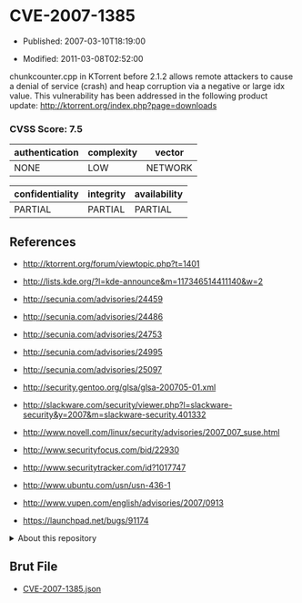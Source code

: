 # CVE-2007-1385

- Published: 2007-03-10T18:19:00

- Modified: 2011-03-08T02:52:00

chunkcounter.cpp in KTorrent before 2.1.2 allows remote attackers to cause a denial of service (crash) and heap corruption via a negative or large idx value. This vulnerability has been addressed in the following product update:
http://ktorrent.org/index.php?page=downloads

### CVSS Score: **7.5**

| authentication | complexity | vector |
| --- | --- | --- |
| NONE | LOW | NETWORK |

| confidentiality | integrity | availability |
| --- | --- | --- |
| PARTIAL | PARTIAL | PARTIAL |

## References

* http://ktorrent.org/forum/viewtopic.php?t=1401

* http://lists.kde.org/?l=kde-announce&m=117346514411140&w=2

* http://secunia.com/advisories/24459

* http://secunia.com/advisories/24486

* http://secunia.com/advisories/24753

* http://secunia.com/advisories/24995

* http://secunia.com/advisories/25097

* http://security.gentoo.org/glsa/glsa-200705-01.xml

* http://slackware.com/security/viewer.php?l=slackware-security&y=2007&m=slackware-security.401332

* http://www.novell.com/linux/security/advisories/2007_007_suse.html

* http://www.securityfocus.com/bid/22930

* http://www.securitytracker.com/id?1017747

* http://www.ubuntu.com/usn/usn-436-1

* http://www.vupen.com/english/advisories/2007/0913

* https://launchpad.net/bugs/91174

<details>
<summary>About this repository</summary> 

  This repository is part of the project [Live Hack CVE](https://github.com/Live-Hack-CVE). Main website can be found [www.live-hack.org](https://www.live-hack.org) 
  
  Made by [Sn0wAlice](https://github.com/Sn0wAlice) for the people that care about security and need to have a feed of the latest CVEs. Hope you enjoy it, don't forget to star the repo and follow me on [Twitter](https://twitter.com/Sn0wAlice) and [Github](https://github.com/Sn0wAlice). And that is my [personnal website](https://www.alice-snow.me/)

  - [Home Page](https://github.com/Live-Hack-CVE)
  - [Framework](https://github.com/Live-Hack-CVE/cve-framework)
  - [CVE database](https://github.com/Live-Hack-CVE/full_database)
  - [Changelog](https://github.com/Live-Hack-CVE/Changelog)
</details>

## Brut File

* [CVE-2007-1385.json](https://raw.githubusercontent.com/Live-Hack-CVE/full_database/main/cves/2007/CVE-2007-1385.json)


